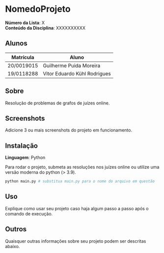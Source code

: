 # NomedoProjeto

**Número da Lista**: X<br>
**Conteúdo da Disciplina**: XXXXXXXXXX<br>

## Alunos
| Matrícula | Aluno |
| -- | -- |
| 20/0019015 | Guilherme Puida Moreira |
| 19/0118288  |  Vitor Eduardo Kühl Rodrigues |

## Sobre 

Resolução de problemas de grafos de juízes online.

## Screenshots
Adicione 3 ou mais screenshots do projeto em funcionamento.

## Instalação 
**Linguagem**: Python

Para rodar o projeto, submeta as resoluções nos juízes online
ou utilize uma versão moderna do python (> 3.9).

``` sh
python main.py # substitua main.py para o nome do arquivo em questão
```

## Uso 
Explique como usar seu projeto caso haja algum passo a passo após o comando de execução.

## Outros 
Quaisquer outras informações sobre seu projeto podem ser descritas abaixo.




